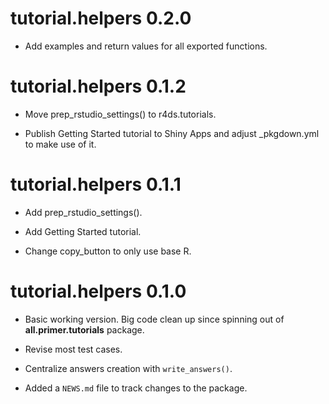 # tutorial.helpers 0.2.0

* Add examples and return values for all exported functions.

# tutorial.helpers 0.1.2

* Move prep_rstudio_settings() to r4ds.tutorials.

* Publish Getting Started tutorial to Shiny Apps and adjust _pkgdown.yml to make use of it.

# tutorial.helpers 0.1.1

* Add prep_rstudio_settings().

* Add Getting Started tutorial.

* Change copy_button to only use base R.

# tutorial.helpers 0.1.0

* Basic working version. Big code clean up since spinning out of **all.primer.tutorials** package.

* Revise most test cases.

* Centralize answers creation with `write_answers()`.

* Added a `NEWS.md` file to track changes to the package.
